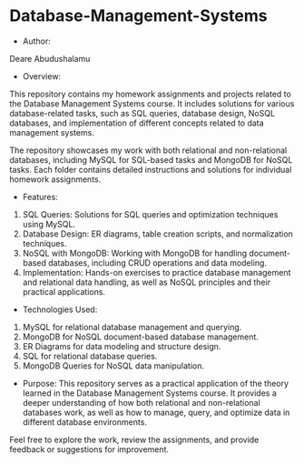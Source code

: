 # Database-Management-Systems
- Author:

Deare Abudushalamu

- Overview:
  
This repository contains my homework assignments and projects related to the Database Management Systems course. It includes solutions for various database-related tasks, such as SQL queries, database design, NoSQL databases, and implementation of different concepts related to data management systems.

The repository showcases my work with both relational and non-relational databases, including MySQL for SQL-based tasks and MongoDB for NoSQL tasks. Each folder contains detailed instructions and solutions for individual homework assignments.

- Features:
1. SQL Queries: Solutions for SQL queries and optimization techniques using MySQL.
2. Database Design: ER diagrams, table creation scripts, and normalization techniques.
3. NoSQL with MongoDB: Working with MongoDB for handling document-based databases, including CRUD operations and data modeling.
4. Implementation: Hands-on exercises to practice database management and relational data handling, as well as NoSQL principles and their practical applications.
- Technologies Used:
1. MySQL for relational database management and querying.
2. MongoDB for NoSQL document-based database management.
3. ER Diagrams for data modeling and structure design.
4. SQL for relational database queries.
5. MongoDB Queries for NoSQL data manipulation.
- Purpose:
This repository serves as a practical application of the theory learned in the Database Management Systems course. It provides a deeper understanding of how both relational and non-relational databases work, as well as how to manage, query, and optimize data in different database environments.

Feel free to explore the work, review the assignments, and provide feedback or suggestions for improvement.

